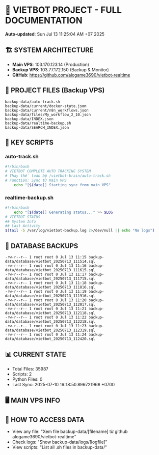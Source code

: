 # 🤖 VIETBOT PROJECT - FULL DOCUMENTATION
**Auto-updated**: Sun Jul 13 11:25:04 AM +07 2025

## 🏗️ SYSTEM ARCHITECTURE
- **Main VPS**: 103.170.123.14 (Production)
- **Backup VPS**: 103.77.172.150 (Backup & Monitor)
- **GitHub**: https://github.com/alogame3690/vietbot-realtime

## 📁 PROJECT FILES (Backup VPS)
```
backup-data/auto-track.sh
backup-data/current/docker-state.json
backup-data/current/n8n_workflows.json
backup-data/files/My_workflow_2_10.json
backup-data/INDEX.json
backup-data/realtime-backup.sh
backup-data/SEARCH_INDEX.json
```

## 🔧 KEY SCRIPTS
### auto-track.sh
```bash
#!/bin/bash
# VIETBOT COMPLETE AUTO TRACKING SYSTEM
# Thay thế toàn bộ /vietbot-brain/auto-track.sh
# Function: Sync từ Main VPS
    echo "[$(date)] Starting sync from main VPS"
```
### realtime-backup.sh
```bash
#!/bin/bash
    echo "[$(date)] Generating status..." >> $LOG
# VIETBOT STATUS
## System Info
## Last Activity
$(tail -5 /var/log/vietbot-backup.log 2>/dev/null || echo "No logs")
```

## 💾 DATABASE BACKUPS
```
-rw-r--r-- 1 root root 0 Jul 13 11:15 backup-data/database/vietbot_20250713_111514.sql
-rw-r--r-- 1 root root 0 Jul 13 11:16 backup-data/database/vietbot_20250713_111615.sql
-rw-r--r-- 1 root root 0 Jul 13 11:17 backup-data/database/vietbot_20250713_111715.sql
-rw-r--r-- 1 root root 0 Jul 13 11:18 backup-data/database/vietbot_20250713_111816.sql
-rw-r--r-- 1 root root 0 Jul 13 11:19 backup-data/database/vietbot_20250713_111916.sql
-rw-r--r-- 1 root root 0 Jul 13 11:20 backup-data/database/vietbot_20250713_112017.sql
-rw-r--r-- 1 root root 0 Jul 13 11:21 backup-data/database/vietbot_20250713_112118.sql
-rw-r--r-- 1 root root 0 Jul 13 11:22 backup-data/database/vietbot_20250713_112218.sql
-rw-r--r-- 1 root root 0 Jul 13 11:23 backup-data/database/vietbot_20250713_112319.sql
-rw-r--r-- 1 root root 0 Jul 13 11:24 backup-data/database/vietbot_20250713_112420.sql
```

## 📊 CURRENT STATE
- Total Files: 35987
- Scripts: 2
- Python Files: 0
- Last Sync: 2025-07-10 16:18:50.896721968 +0700

## 🖥️ MAIN VPS INFO


## 🚨 HOW TO ACCESS DATA
- View any file: "Xem file backup-data/[filename] từ github alogame3690/vietbot-realtime"
- Check logs: "Show backup-data/logs/[logfile]"
- View scripts: "List all .sh files in backup-data/"
